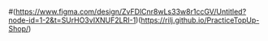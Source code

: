 #(https://www.figma.com/design/ZvFDlCnr8wLs33w8r1ccGV/Untitled?node-id=1-2&t=SUrHO3vIXNUF2LRI-1)(https://rilj.github.io/PracticeTopUp-Shop/)
